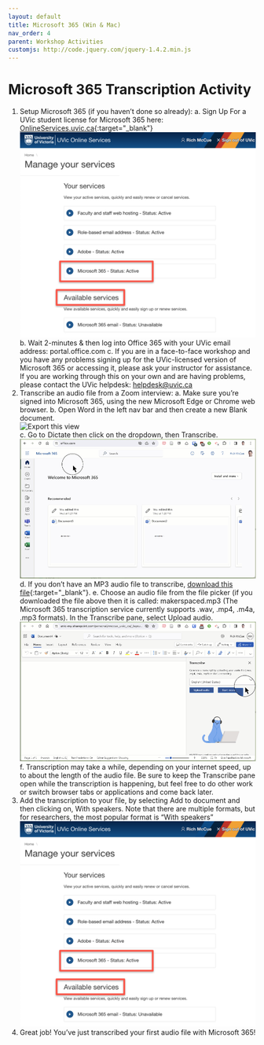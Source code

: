 ```yaml
---
layout: default
title: Microsoft 365 (Win & Mac)
nav_order: 4
parent: Workshop Activities
customjs: http://code.jquery.com/jquery-1.4.2.min.js
---
```

# Microsoft 365 Transcription Activity

1. Setup Microsoft 365 (if you haven’t done so already): 
   a. Sign Up For a UVic student license for Microsoft 365 here: [OnlineServices.uvic.ca](https://OnlineServices.uvic.ca){:target="_blank"}<br>
   ![Export this view](media/microsoft365-01.png)<br>
   b. Wait 2-minutes & then log into Office 365 with your UVic email address: portal.office.com 
   c. If you are in a face-to-face workshop and you have any problems signing up for the UVic-licensed version of Microsoft 365 or accessing it, please ask your instructor for assistance. If you are working through this on your own and are having problems, please contact the UVic helpdesk: helpdesk@uvic.ca
3. Transcribe an audio file from a Zoom interview:
  a. Make sure you’re signed into  Microsoft 365, using the new Microsoft Edge or Chrome web browser.
  b. Open Word in the left nav bar and then create a new Blank document.<br>
  ![Export this view](media/microsoft365-02.gif)<br>
  c. Go to  Dictate then click on the dropdown, then Transcribe.<br>
  ![Export this view](media/microsoft365-03.gif)<br>
  d. If you don’t have an MP3 audio file to transcribe, [download this file](https://uviclibraries.github.io/transcription/media/makerspaces.mp3){:target="_blank"}.
  e. Choose an audio file from the file picker (if you downloaded the file above then it is called: makerspaced.mp3 (The Microsoft 365 transcription service currently supports .wav, .mp4, .m4a, .mp3 formats). In the Transcribe pane, select Upload audio.<br>
  ![Export this view](media/microsoft365-04.gif)<br>
  f. Transcription may take a while, depending on your internet speed, up to about the length of the audio file. Be sure to keep the Transcribe pane open while the transcription is happening, but feel free to do other work or switch browser tabs or applications and come back later.
4. Add the transcription to your file, by selecting Add to document and then clicking on, With speakers. Note that there are multiple formats, but for researchers, the most popular format is “With speakers”<br>
  ![Export this view](media/microsoft365-01.png)<br>
5. Great job! You’ve just transcribed your first audio file with Microsoft 365!
